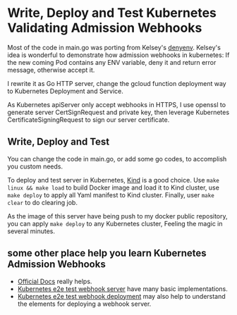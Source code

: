 # Write, Deploy and Test Kubernetes Validating Admission Webhooks

Most of the code in main.go was porting from Kelsey's [denyenv](https://github.com/kelseyhightower/denyenv-validating-admission-webhook).
Kelsey's idea is wonderful to demonstrate how admission webhooks in kubernetes: If the new coming Pod contains any ENV variable, deny it and return error message, otherwise accept it.

I rewrite it as Go HTTP server, change the gcloud function deployment way to Kubernetes Deployment and Service.

As Kubernetes apiServer only accept webhooks in HTTPS, I use openssl to generate server CertSignRequest and private key, then leverage Kubernetes CertificateSigningRequest to sign our server certificate.

##  Write, Deploy and Test

You can change the code in main.go, or add some go codes, to accomplish you custom needs.

To deploy and test server in Kubernetes, [Kind](https://kind.sigs.k8s.io/docs/user/quick-start/) is a good choice.
Use `make linux && make load` to build Docker image and load it to Kind cluster, use `make deploy` to apply all Yaml manifest to Kind cluster.
Finally, user `make clear` to do clearing job.

As the image of this server have being push to my docker public repository, you can apply `make deploy` to any Kubernetes cluster, Feeling the magic in several minutes.

## some other place help you learn Kubernetes Admission Webhooks

- [Official Docs](https://kind.sigs.k8s.io/docs/user/quick-start/) really helps.
- [Kubernetes e2e test webhook server](https://github.com/kubernetes/kubernetes/tree/fcdd6d82257f108bdf631ec1daa8cfcd6553b5ad/test/images/agnhost/webhook) have many basic implementations.
- [Kubernetes e2e test webhook deployment](https://github.com/kubernetes/kubernetes/blob/e8462b5b5dc2584fdcd18e6bcfe9f1e4d970a529/test/e2e/apimachinery/webhook.go#L301) may also help to understand the elements for deploying a webhook server. 